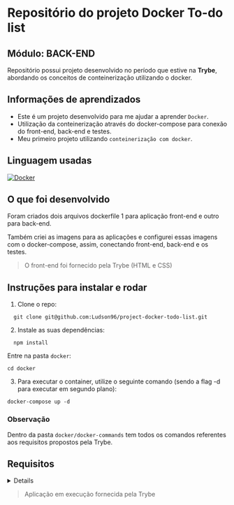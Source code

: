 # Repositório do projeto Docker To-do list 

 ## Módulo: BACK-END
 
  Repositório possui projeto desenvolvido no período que estive na <b>Trybe</b>, abordando os conceitos de conteinerização utilizando o docker. 
  
## Informações de aprendizados

- Este é um projeto desenvolvido para me ajudar a aprender `Docker`.
- Utilização da conteinerização através do docker-compose para conexão do front-end, back-end e testes.
- Meu primeiro projeto utilizando `conteinerização com docker`.

## Linguagem usadas

[![Docker][Docker-logo]][Docker-url]

## O que foi desenvolvido

Foram criados dois arquivos dockerfile 1 para aplicação front-end e outro para back-end.

Também criei as imagens para as aplicações e configurei essas imagens com o docker-compose, assim, conectando front-end, back-end e os testes.

> O front-end foi fornecido pela Trybe (HTML e CSS)

## Instruções para instalar e rodar

1. Clone o repo:
```
  git clone git@github.com:Ludson96/project-docker-todo-list.git
```
2. Instale as suas dependências:
```
  npm install
```
Entre na pasta ```docker```:

```
cd docker
```
3. Para executar o container, utilize o seguinte comando (sendo a flag -d para executar em segundo plano):
```
docker-compose up -d
```

### Observação

Dentro da pasta `docker/docker-commands` tem todos os comandos referentes aos requisitos propostos pela Trybe.

## Requisitos

<details>

  ### 1. Crie um container em modo interativo, sem rodá-lo, nomeando-o como `01container` e utilizando a imagem `alpine` na versão `3.12`

  ---

  ### 2. Inicie o container `01container`

  ---

  ### 3. Liste os containers filtrando pelo nome `01container`

  ---

  ### 4. Execute o comando `cat /etc/os-release` no container `01container` sem se acoplar a ele

  ---

  ### 5. Remova o container `01container`

  ---

  ### 6. Faça o download da imagem `nginx` com a versão `1.21.3-alpine` sem criar ou rodar um container

  ---

  ### 7. Rode um novo container com a imagem  `nginx` com a versão `1.21.3-alpine` em segundo plano nomeando-o como `02images` e mapeando sua porta padrão de acesso para porta `3000` do sistema hospedeiro

  ---

  ### 8. Pare o container `02images` que está em andamento

  ---

  ### 9. Gere uma build a partir do Dockerfile do `back-end` do `todo-app` nomeando a imagem para `todobackend`

  ---

  ### 10. Gere uma build a partir do Dockerfile do `front-end` do `todo-app` nomeando a imagem para `todofrontend`

  ---

  ### 11. Gere uma build a partir do Dockerfile dos `testes` do `todo-app` nomeando a imagem para `todotests`

  ---

  ### 12. Suba uma orquestração em segundo plano com o docker-compose de forma que `backend`, `frontend` e `tests` consigam se comunicar

  ---
  
</details>



> Aplicação em execução fornecida pela Trybe

[Docker-logo]: https://img.shields.io/badge/docker-%230db7ed.svg?style=for-the-badge&logo=docker&logoColor=white
[Docker-url]: https://www.docker.com